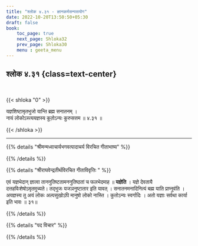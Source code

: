 ```yaml
---
title: "श्लोक ४.३१ - ज्ञानकर्मसन्यसयोग"
date: 2022-10-20T13:50:50+05:30
draft: false
book:
    toc_page: true
    next_page: Shloka32
    prev_page: Shloka30
    menu : geeta_menu
---
```




## श्लोक ४.३१ {class=text-center}

<br/>

{{< shloka  "0"  >}}

यज्ञशिष्टामृतभुजो यान्ति ब्रह्म सनातनम् ।   
नायं लोकोऽस्त्ययज्ञस्य कुतो़ऽन्यः कुरुसत्तम ॥ ४.३१ ॥

{{< /shloka >}}

---


{{% details "श्रीमन्मध्वाचार्यभगवत्पादाचर्य विरचित  गीताभाष्य" %}}



{{% /details %}}



{{% details "श्रीराघवेन्द्रतीर्थविरचित गीताविवृत्तिः " %}}

एवं यज्ञभेदान्‌ ज्ञात्वा ताननुतिष्टतामननुतिष्ठतां च फलभेदमाह
॥ **यज्ञेति** । यज्ञे देवतायै दत्तहविःशेषोऽमृतमुच्यते। तद्भुजः 
यजञनुष्टातार इति यावत्‌ । सनातनमनादिनित्यं बह्म याति प्राप्नुवंति । अयज्ञस्य तु अयं लोकः
अल्पसुखोऽपि मानुषो लोको नास्ति । कुतोऽन्यः स्वर्गादिः । अतो यज्ञाः सर्वथा
कार्या इति भावः ॥ ३१॥

{{% /details %}}



{{% details "पद विचार" %}}


{{% /details %}}
